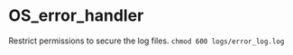 # OS_error_handler

Restrict permissions to secure the log files.
``
chmod 600 logs/error_log.log
``

